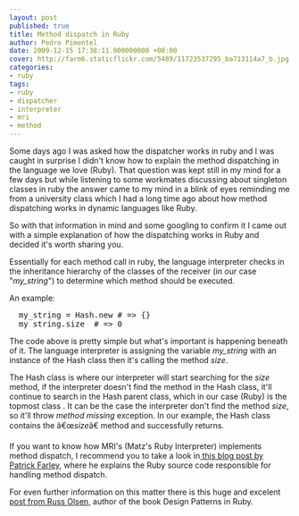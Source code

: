 ```yaml
---
layout: post
published: true
title: Method dispatch in Ruby
author: Pedro Pimentel
date: 2009-12-15 17:38:11.000000000 +08:00
cover: http://farm6.staticflickr.com/5489/11723537295_ba713114a7_b.jpg 
categories:
- ruby
tags:
- ruby
- dispatcher
- interpreter
- mri
- method
---
```

Some days ago I was asked how the dispatcher works in ruby and I was caught in surprise I didn't know how to explain the method dispatching in the language we love (Ruby). That question was kept still in my mind for a few days but while listening to some workmates discussing about singleton classes in ruby the answer came to my mind in a blink of eyes reminding me from a university class which I had a long time ago about how method dispatching works in dynamic languages like Ruby.

So with that information in mind and some googling to confirm it I came out with a simple explanation of how the dispatching works in Ruby and decided it's worth sharing you.

Essentially for each method call in ruby, the language interpreter checks in the inheritance hierarchy of the classes of the receiver (in our case "<em>my_string</em>") to determine which method should be executed.

An example:

<pre code="ruby">
  my_string = Hash.new # => {}
  my_string.size  # => 0
</pre>

The code above is pretty simple but what's important is happening beneath of it. The language interpreter is assigning the variable <em>my_string</em> with an instance of the Hash class then it's calling the method <em>size</em>.

The Hash class is where our interpreter will start searching for the <em>size</em> method, if the interpreter doesn't find the method in the Hash class, it'll continue to search in the Hash parent class, which in our case (Ruby) is the topmost class . It can be the case the interpreter don't find  the method <em>size</em>, so it'll throw  <em>method missing</em> exception. In our example, the Hash class contains the â€œ<em>size</em>â€ method and successfully returns.

If you want to know how MRI's (Matz's Ruby Interpreter) implements method dispatch, I recommend you to take a look in<a title="Patrick Farley" href="http://www.klankboomklang.com/2007/09/14/method-dispatch/" target="_blank"> this blog post by Patrick Farley</a>, where he explains the Ruby source code responsible for handling method dispatch.

For even further information on this matter there is this huge and excelent <a title="Russ Olsen" href="http://www.jroller.com/rolsen/entry/ruby_spin_up_where_did" target="_blank">post from Russ Olsen</a>, author of the book Design Patterns in Ruby.
